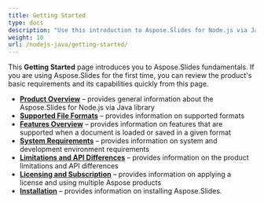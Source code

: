 ```yaml
---
title: Getting Started
type: docs
description: "Use this introduction to Aspose.Slides for Node.js via Java fundamentals to start realizing the value of Aspose.Slides for your business."
weight: 10
url: /nodejs-java/getting-started/
---
```


This **Getting Started** page introduces you to Aspose.Slides fundamentals. If you are using Aspose.Slides for the first time, you can review the product's basic requirements and its capabilities quickly from this page.

- [**Product Overview**](/slides/nodejs-java/product-overview/) – provides general information about the Aspose.Slides for Node.js via Java library
- [**Supported File Formats**](/slides/nodejs-java/supported-file-formats/) – provides information on supported formats
- [**Features Overview**](/slides/nodejs-java/features-overview/) – provides information on features that are supported when a document is loaded or saved in a given format
- [**System Requirements**](/slides/nodejs-java/system-requirements/) – provides information on system and development environment requirements
- [**Limitations and API Differences**](/slides/nodejs-java/limitations-and-api-differences/) – provides information on the product limitations and API differences
- [**Licensing and Subscription**](/slides/nodejs-java/licensing) – provides information on applying a license and using multiple Aspose products
- [**Installation**](/slides/nodejs-java/installation/) – provides information on installing Aspose.Slides.

